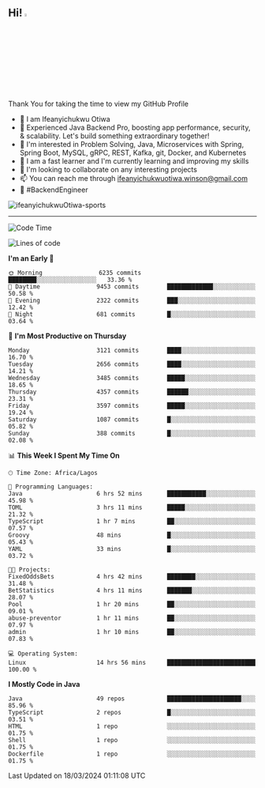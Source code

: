 <!-- BLOG-POST-LIST:START --><!-- BLOG-POST-LIST:END -->

## Hi! <img src="https://media.giphy.com/media/hvRJCLFzcasrR4ia7z/giphy.gif" width="4%"> 

Thank You for taking the time to view my GitHub Profile

- 👋 I am Ifeanyichukwu Otiwa
- 🚀 Experienced Java Backend Pro, boosting app performance, security, & scalability. Let's build something extraordinary together!
- 👀 I'm interested in Problem Solving, Java, Microservices with Spring, Spring Boot, MySQL, gRPC, REST, Kafka, git, Docker, and Kubernetes
- 🌱 I am a fast learner and I'm currently learning and improving my skills
- 💞️ I'm looking to collaborate on any interesting projects
- 📫 You can reach me through ifeanyichukwuotiwa.winson@gmail.com
- 🚀 #BackendEngineer

<p align="left" marginTop="10px"> <img src="https://komarev.com/ghpvc/?username=ifeanyichukwuOtiwa-sports&label=Profile%20views&color=0e75b6&style=for-the-badge" alt="ifeanyichukwuOtiwa-sports" /> </p>

***

<!--START_SECTION:waka-->
![Code Time](http://img.shields.io/badge/Code%20Time-2%2C315%20hrs%2028%20mins-blue)

![Lines of code](https://img.shields.io/badge/From%20Hello%20World%20I%27ve%20Written-4.5%20million%20lines%20of%20code-blue)

**I'm an Early 🐤** 

```text
🌞 Morning                6235 commits        ████████░░░░░░░░░░░░░░░░░   33.36 % 
🌆 Daytime                9453 commits        █████████████░░░░░░░░░░░░   50.58 % 
🌃 Evening                2322 commits        ███░░░░░░░░░░░░░░░░░░░░░░   12.42 % 
🌙 Night                  681 commits         █░░░░░░░░░░░░░░░░░░░░░░░░   03.64 % 
```
📅 **I'm Most Productive on Thursday** 

```text
Monday                   3121 commits        ████░░░░░░░░░░░░░░░░░░░░░   16.70 % 
Tuesday                  2656 commits        ████░░░░░░░░░░░░░░░░░░░░░   14.21 % 
Wednesday                3485 commits        █████░░░░░░░░░░░░░░░░░░░░   18.65 % 
Thursday                 4357 commits        ██████░░░░░░░░░░░░░░░░░░░   23.31 % 
Friday                   3597 commits        █████░░░░░░░░░░░░░░░░░░░░   19.24 % 
Saturday                 1087 commits        █░░░░░░░░░░░░░░░░░░░░░░░░   05.82 % 
Sunday                   388 commits         █░░░░░░░░░░░░░░░░░░░░░░░░   02.08 % 
```


📊 **This Week I Spent My Time On** 

```text
🕑︎ Time Zone: Africa/Lagos

💬 Programming Languages: 
Java                     6 hrs 52 mins       ███████████░░░░░░░░░░░░░░   45.98 % 
TOML                     3 hrs 11 mins       █████░░░░░░░░░░░░░░░░░░░░   21.32 % 
TypeScript               1 hr 7 mins         ██░░░░░░░░░░░░░░░░░░░░░░░   07.57 % 
Groovy                   48 mins             █░░░░░░░░░░░░░░░░░░░░░░░░   05.43 % 
YAML                     33 mins             █░░░░░░░░░░░░░░░░░░░░░░░░   03.72 % 

🐱‍💻 Projects: 
FixedOddsBets            4 hrs 42 mins       ████████░░░░░░░░░░░░░░░░░   31.48 % 
BetStatistics            4 hrs 11 mins       ███████░░░░░░░░░░░░░░░░░░   28.07 % 
Pool                     1 hr 20 mins        ██░░░░░░░░░░░░░░░░░░░░░░░   09.01 % 
abuse-preventor          1 hr 11 mins        ██░░░░░░░░░░░░░░░░░░░░░░░   07.97 % 
admin                    1 hr 10 mins        ██░░░░░░░░░░░░░░░░░░░░░░░   07.83 % 

💻 Operating System: 
Linux                    14 hrs 56 mins      █████████████████████████   100.00 % 
```

**I Mostly Code in Java** 

```text
Java                     49 repos            █████████████████████░░░░   85.96 % 
TypeScript               2 repos             █░░░░░░░░░░░░░░░░░░░░░░░░   03.51 % 
HTML                     1 repo              ░░░░░░░░░░░░░░░░░░░░░░░░░   01.75 % 
Shell                    1 repo              ░░░░░░░░░░░░░░░░░░░░░░░░░   01.75 % 
Dockerfile               1 repo              ░░░░░░░░░░░░░░░░░░░░░░░░░   01.75 % 
```




 Last Updated on 18/03/2024 01:11:08 UTC
<!--END_SECTION:waka-->

<!--
<p align="center">
![trophy](https://github-profile-trophy.vercel.app/?username=ifeanyichukwuOtiwa-sports&theme=onedark) (https://github.com/ryo-ma/github-profile-trophy)
</p>
-->

<!---
ifeanyi-otiwa/ifeanyi-otiwa is a ✨ special ✨ repository because its `README.md` (this file) appears on your GitHub profile.
You can click the Preview link to take a look at your changes.
--->
